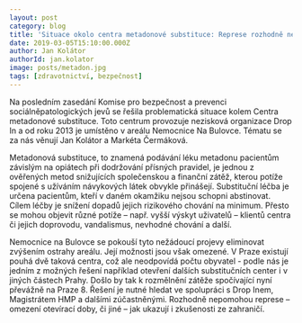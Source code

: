 ```yaml
---
layout: post
category: blog
title: 'Situace okolo centra metadonové substituce: Represe rozhodně nepomohou'
date: 2019-03-05T15:10:00.000Z
author: Jan Kolátor
authorId: jan.kolator
image: posts/metadon.jpg
tags: [zdravotnictví, bezpečnost]
---
```


Na posledním zasedání Komise pro bezpečnost a prevenci sociálněpatologických jevů se řešila problematická situace kolem Centra metadonové substituce. Toto centrum provozuje nezisková organizace Drop In a od roku 2013 je umístěno v areálu Nemocnice Na Bulovce. Tématu se za nás věnují Jan Kolátor a Markéta Čermáková.

Metadonová substituce, to znamená podávání léku metadonu pacientům závislým na opiátech při dodržování přísných pravidel, je jednou z ověřených metod snižujících společenskou a finanční zátěž, kterou potíže spojené s užíváním návykových látek obvykle přinášejí. Substituční léčba je určena pacientům, kteří v daném okamžiku nejsou schopni abstinovat. Cílem léčby je snížení dopadů jejich rizikového chování na minimum. Přesto se mohou objevit různé potíže – např. vyšší výskyt uživatelů – klientů centra či jejich doprovodu, vandalismus, nevhodné chování a další.

Nemocnice na Bulovce se pokouší tyto nežádoucí projevy eliminovat zvýšením ostrahy areálu. Její možnosti jsou však omezené. V Praze existují pouhá dvě taková centra, což ale neodpovídá počtu obyvatel - podle nás je jedním z možných řešení například otevření dalších substitučních center i v jiných částech Prahy. Došlo by tak k rozmělnění zátěže spočívající nyní převážně na Praze 8. Řešení je nutné hledat ve spolupráci s Drop Inem, Magistrátem HMP a dalšími zúčastněnými. Rozhodně nepomohou represe – omezení otevírací doby, či jiné – jak ukazují i zkušenosti ze zahraničí.
